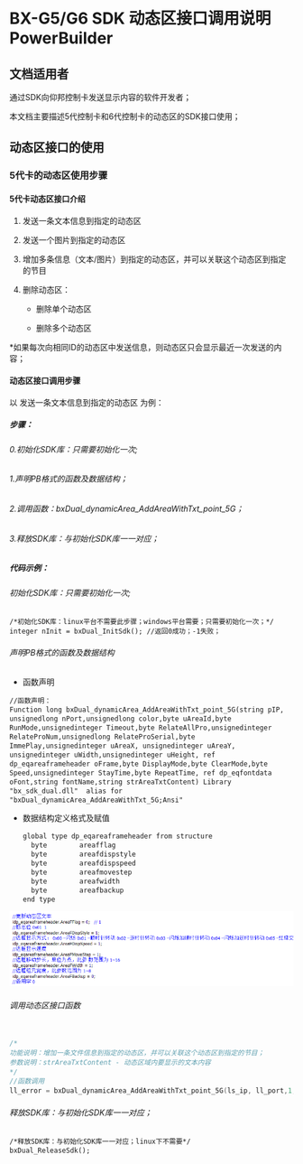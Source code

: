 #  BX-G5/G6 SDK 动态区接口调用说明PowerBuilder

## 文档适用者

通过SDK向仰邦控制卡发送显示内容的软件开发者；

本文档主要描述5代控制卡和6代控制卡的动态区的SDK接口使用；



## 动态区接口的使用

### 5代卡的动态区使用步骤

#### 5代卡动态区接口介绍

1. 发送一条文本信息到指定的动态区

2. 发送一个图片到指定的动态区

3. 增加多条信息（文本/图片）到指定的动态区，并可以关联这个动态区到指定的节目

4. 删除动态区：

   - 删除单个动态区

   - 删除多个动态区

*如果每次向相同ID的动态区中发送信息，则动态区只会显示最近一次发送的内容；



#### 动态区接口调用步骤

以 发送一条文本信息到指定的动态区 为例：

##### 步骤：

###### 0.初始化SDK库：只需要初始化一次;

###### 1.声明PB格式的函数及数据结构；

###### 2.调用函数：bxDual_dynamicArea_AddAreaWithTxt_point_5G；

###### 3.释放SDK库：与初始化SDK库一一对应；



##### 代码示例：

###### 初始化SDK库：只需要初始化一次;

```
/*初始化SDK库：linux平台不需要此步骤；windows平台需要；只需要初始化一次；*/
integer nInit = bxDual_InitSdk(); //返回0成功；-1失败；
```



###### 声明PB格式的函数及数据结构

- 函数声明

```powerb
//函数声明：
Function long bxDual_dynamicArea_AddAreaWithTxt_point_5G(string pIP, unsignedlong nPort,unsignedlong color,byte uAreaId,byte RunMode,unsignedinteger Timeout,byte RelateAllPro,unsignedinteger RelateProNum,unsignedlong RelateProSerial,byte ImmePlay,unsignedinteger uAreaX, unsignedinteger uAreaY, unsignedinteger uWidth,unsignedinteger uHeight, ref dp_eqareaframeheader oFrame,byte DisplayMode,byte ClearMode,byte Speed,unsignedinteger StayTime,byte RepeatTime, ref dp_eqfontdata oFont,string fontName,string strAreaTxtContent) Library "bx_sdk_dual.dll"  alias for "bxDual_dynamicArea_AddAreaWithTxt_5G;Ansi"
```



- 数据结构定义格式及赋值

  ```
  global type dp_eqareaframeheader from structure
  	byte		areafflag
  	byte		areafdispstyle
  	byte		areafdispspeed
  	byte		areafmovestep
  	byte		areafwidth
  	byte		areafbackup
  end type
  ```

![](.\PB语言_动态区边框数据结构赋值.png)



###### 调用动态区接口函数

```c++

/*
功能说明：增加一条文件信息到指定的动态区，并可以关联这个动态区到指定的节目；
参数说明：strAreaTxtContent - 动态区域内要显示的文本内容
*/
//函数调用
ll_error = bxDual_dynamicArea_AddAreaWithTxt_point_5G(ls_ip, ll_port,1,0,0,9,1,0, 0  ,1,0, 0, 96,48, idp_eqareaframeheader,3,0,9,9,0,idp_eqfontdata,ls_fontName,ls_string1)

```

###### 释放SDK库：与初始化SDK库一一对应；

```
/*释放SDK库：与初始化SDK库一一对应；linux下不需要*/
bxDual_ReleaseSdk();
```

